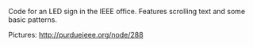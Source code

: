 Code for an LED sign in the IEEE office.  Features scrolling text and some basic patterns.

Pictures: http://purdueieee.org/node/288

